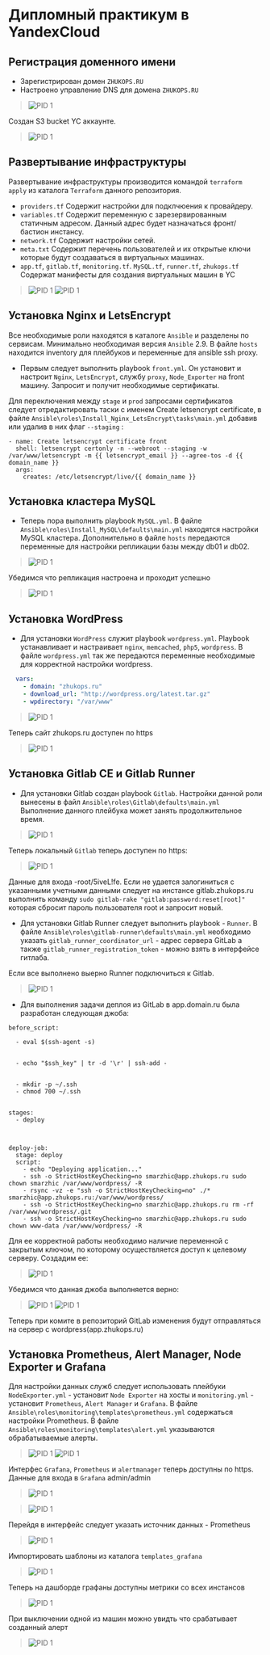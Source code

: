# Дипломный практикум в YandexCloud

## Регистрация доменного имени

- Зарегистрирован домен `ZHUKOPS.RU`
- Настроено управление DNS для домена `ZHUKOPS.RU`
>![PID 1](https://github.com/Smarzhic/dip/blob/main/img/DNS.PNG)  

Создан S3 bucket YC аккаунте.
>![PID 1](https://github.com/Smarzhic/dip/blob/main/img/s3%20baket.png)  

## Развертывание инфраструктуры
Развертывание инфраструктуры производится командой `terraform apply` из каталога `Terraform` данного репозитория.

- `providers.tf` Содержит настройки для подклчюения к провайдеру.
- `variables.tf` Содержит переменную с зарезервированным статичным адресом. Данный адрес будет назначаться фронт/бастион инстансу.
- `network.tf` Содержит настройки сетей.
- `meta.txt` Содержит перечень пользователей и их открытые ключи которые будут создаваться в виртуальных машинах.
- `app.tf`, `gitlab.tf`, `monitoring.tf`. `MySQL.tf`, `runner.tf`, `zhukops.tf` Содержат манифесты для создания виртуальных машин в YC
>![PID 1](https://github.com/Smarzhic/dip/blob/main/img/apply.png)
>![PID 1](https://github.com/Smarzhic/dip/blob/main/img/yc.png)

## Установка Nginx и LetsEncrypt
Все необходимые роли находятся в каталоге `Ansible` и разделены по сервисам. Минимально необходимая версия `Ansible` 2.9. В файле `hosts` находится inventory для плейбуков и переменные для ansible ssh proxy.

- Первым следует выполнить playbook `front.yml`. Он установит и настроит `Nginx`, `LetsEncrypt`, службу `proxy`, `Node_Exporter` на front машину. Запросит и получит необходимые сертификаты.


Для переключения между `stage` и `prod` запросами сертификатов следует отредактировать таски с именем  Create letsencrypt certificate, в файле `Ansible\roles\Install_Nginx_LetsEncrypt\tasks\main.yml` добавив или удалив в них флаг `--staging` :
```
- name: Create letsencrypt certificate front
  shell: letsencrypt certonly -n --webroot --staging -w /var/www/letsencrypt -m {{ letsencrypt_email }} --agree-tos -d {{ domain_name }}
  args:
    creates: /etc/letsencrypt/live/{{ domain_name }}
```

## Установка кластера MySQL

- Теперь пора выполнить playbook `MySQL.yml`. В файле `Ansible\roles\Install_MySQL\defaults\main.yml` находятся настройки MySQL кластера. Дополнительно в файле `hosts` передаются переменные для настройки репликации базы  между db01 и db02. 


>![PID 1](https://github.com/Smarzhic/dip/blob/main/img/MySQL.png)

Убедимся что репликация настроена и проходит успешно

>![PID 1](https://github.com/Smarzhic/dip/blob/main/img/Replica.png)

## Установка WordPress

-  Для установки `WordPress` служит playbook `wordpress.yml`.  Playbook устанавливает и настраивает `nginx`, `memcached`, `php5`, `wordpress`. В файле `wordpress.yml` так же передаются переменные необходимые для корректной настройки wordpress.

```yml
  vars:
    - domain: "zhukops.ru"
    - download_url: "http://wordpress.org/latest.tar.gz"
    - wpdirectory: "/var/www"
```
>![PID 1](https://github.com/Smarzhic/dip/blob/main/img/wp.png)

Теперь сайт zhukops.ru доступен по https

>![PID 1](https://github.com/Smarzhic/dip/blob/main/img/zhukops.png)

## Установка Gitlab CE и Gitlab Runner

- Для установки Gitlab создан playbook `Gitlab`. Настройки данной роли вынесены в файл `Ansible\roles\Gitlab\defaults\main.yml` Выполнение данного плейбука может занять продолжительное время.

>![PID 1](https://github.com/Smarzhic/dip/blob/main/img/gitlab.png)

Теперь локальный `Gitlab` теперь доступен по https:

>![PID 1](https://github.com/Smarzhic/dip/blob/main/img/gitweb.png)

Данные для входа -root/5iveL!fe. Если не удается залогиниться с указанными учетными данными следует на инстансе gitlab.zhukops.ru выполнить команду `sudo gitlab-rake "gitlab:password:reset[root]"` которая сбросит пароль пользователя root и запросит новый.

- Для установки Gitlab Runner следует выполнить playbook - `Runner`. В файле `Ansible\roles\gitlab-runner\defaults\main.yml`  необходимо указать `gitlab_runner_coordinator_url` - адрес сервера GitLab а также `gitlab_runner_registration_token` - можно взять в интерфейсе гитлаба.  

Если все выполнено выерно Runner подключиться к Gitlab.

>![PID 1](https://github.com/Smarzhic/dip/blob/main/img/runner.PNG)


- Для выполнения задачи деплоя из GitLab  в app.domain.ru была разработан следующая джоба:

```
before_script:

  - eval $(ssh-agent -s)

 
  - echo "$ssh_key" | tr -d '\r' | ssh-add -

 
  - mkdir -p ~/.ssh
  - chmod 700 ~/.ssh


stages:         
  - deploy



deploy-job:      
  stage: deploy
  script:
    - echo "Deploying application..." 
    - ssh -o StrictHostKeyChecking=no smarzhic@app.zhukops.ru sudo chown smarzhic /var/www/wordpress/ -R
    - rsync -vz -e "ssh -o StrictHostKeyChecking=no" ./* smarzhic@app.zhukops.ru:/var/www/wordpress/
    - ssh -o StrictHostKeyChecking=no smarzhic@app.zhukops.ru rm -rf /var/www/wordpress/.git
    - ssh -o StrictHostKeyChecking=no smarzhic@app.zhukops.ru sudo chown www-data /var/www/wordpress/ -R
```
Для ее корректной работы необходимо наличие переменной с закрытым ключом, по которому осуществляется доступ к целевому серверу. Создадим ее:
>![PID 1](https://github.com/Smarzhic/dip/blob/main/img/key.PNG)

Убедимся что данная джоба выполняется верно:
>![PID 1](https://github.com/Smarzhic/dip/blob/main/img/job1.PNG)
>![PID 1](https://github.com/Smarzhic/dip/blob/main/img/job2.PNG)

Теперь при комите в репозиторий GitLab изменения будут отправляться на сервер c wordpress(app.zhukops.ru)

## Установка Prometheus, Alert Manager, Node Exporter и Grafana

Для настройки данных служб следует использовать плейбуки `NodeExporter.yml` - установит `Node Exporter` на хосты  и `monitoring.yml` - установит `Prometheus`, `Alert Manager` и `Grafana`. В файле `Ansible\roles\monitoring\templates\prometheus.yml` содержаться настройки Prometheus. В файле `Ansible\roles\monitoring\templates\alert.yml` указываются обрабатываемые алерты.

>![PID 1](https://github.com/Smarzhic/dip/blob/main/img/monitoring.png)
>![PID 1](https://github.com/Smarzhic/dip/blob/main/img/nodeexporter.png)

Интерфес `Grafana`, `Prometheus` и `alertmanager` теперь доступны по https. Данные для входа в `Grafana` admin/admin

>![PID 1](https://github.com/Smarzhic/dip/blob/main/img/prometheus.png)

>![PID 1](https://github.com/Smarzhic/dip/blob/main/img/grafanaweb.png)

Перейдя в интерфейс следует указать источник данных - Prometheus

>![PID 1](https://github.com/Smarzhic/dip/blob/main/img/grafanprom.png)

Импортировать шаблоны из каталога `templates_grafana`

>![PID 1](https://github.com/Smarzhic/dip/blob/main/img/importdashboard.png)

Теперь на дашборде графаны доступны метрики со всех инстансов

>![PID 1](https://github.com/Smarzhic/dip/blob/main/img/nodemon.png)

При выключении одной из машин можно увидть что срабатывает созданный алерт
>![PID 1](https://github.com/Smarzhic/dip/blob/main/img/alert.png)
